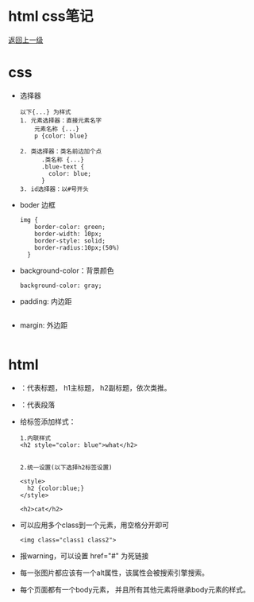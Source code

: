 


# html css笔记

[返回上一级](../README.md)



# css

* 选择器
    ```
    以下{...} 为样式
    1. 元素选择器：直接元素名字
        元素名称 {...}
        p {color: blue} 
        
    2. 类选择器：类名前边加个点
          .类名称 {...}
          .blue-text {
            color: blue;
          }
    3. id选择器：以#号开头
    ```


* boder 边框 
    ```
    img {
        border-color: green;
        border-width: 10px;
        border-style: solid;
        border-radius:10px;(50%)
      }
    
    ```
    
* background-color：背景颜色
    ```
    background-color: gray;
    ```

* padding: 内边距
    ```
    
    ```


* margin: 外边距
    ```
    
    ```




# html
* <h>：代表标题， h1主标题， h2副标题，依次类推。

* <p>：代表段落


* 给标签添加样式：  
    ```
    1.内联样式
    <h2 style="color: blue">what</h2> 
    
    
    2.统一设置(以下选择h2标签设置)
    
    <style>
      h2 {color:blue;}
    </style>
    
    <h2>cat</h2>
    ```
    
* 可以应用多个class到一个元素，用空格分开即可
    ```
    <img class="class1 class2">
    ```
    
* 报warning，可以设置 href="#" 为死链接


* 每一张图片都应该有一个alt属性，该属性会被搜索引擎搜索。

* 每个页面都有一个body元素， 并且所有其他元素将继承body元素的样式。